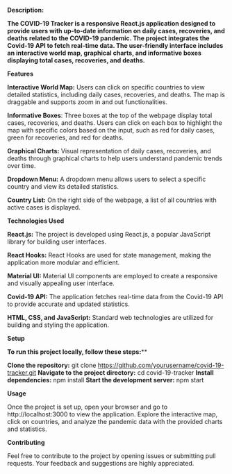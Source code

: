 **Description:**

****The COVID-19 Tracker is a responsive React.js application designed to provide users with up-to-date information on daily cases, recoveries, and deaths related to the COVID-19 pandemic. The project integrates the Covid-19 API to fetch real-time data. The user-friendly interface includes an interactive world map, graphical charts, and informative boxes displaying total cases, recoveries, and deaths.****

**Features**

**Interactive World Map:** Users can click on specific countries to view detailed statistics, including daily cases, recoveries, and deaths. The map is draggable and supports zoom in and out functionalities.

**Informative Boxes**: Three boxes at the top of the webpage display total cases, recoveries, and deaths. Users can click on each box to highlight the map with specific colors based on the input, such as red for daily cases, green for recoveries, and red for deaths.

**Graphical Charts:** Visual representation of daily cases, recoveries, and deaths through graphical charts to help users understand pandemic trends over time.

**Dropdown Menu:** A dropdown menu allows users to select a specific country and view its detailed statistics.

**Country List:** On the right side of the webpage, a list of all countries with active cases is displayed.

**Technologies Used**

**React.js:** The project is developed using React.js, a popular JavaScript library for building user interfaces.

**React Hooks:** React Hooks are used for state management, making the application more modular and efficient.

**Material UI:** Material UI components are employed to create a responsive and visually appealing user interface.

**Covid-19 API:** The application fetches real-time data from the Covid-19 API to provide accurate and updated statistics.

**HTML, CSS, and JavaScript:** Standard web technologies are utilized for building and styling the application.

**Setup**

**To run this project locally, follow these steps:****

**Clone the repository:** git clone https://github.com/yourusername/covid-19-tracker.git
**Navigate to the project directory:** cd covid-19-tracker
**Install dependencies:** npm install
**Start the development server:** npm start

**Usage**

Once the project is set up, open your browser and go to http://localhost:3000 to view the application. Explore the interactive map, click on countries, and analyze the pandemic data with the provided charts and statistics.

**Contributing**

Feel free to contribute to the project by opening issues or submitting pull requests. Your feedback and suggestions are highly appreciated.

